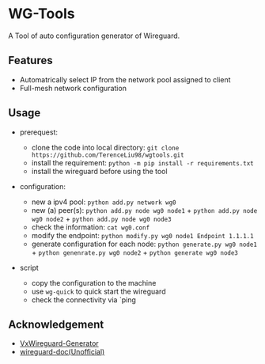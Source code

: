 # WG-Tools

A Tool of auto configuration generator of Wireguard.


## Features

* Automatrically select IP from the network pool assigned to client
* Full-mesh network configuration

## Usage

* prerequest:
	* clone the code into local directory: `git clone  https://github.com/TerenceLiu98/wgtools.git`
	* install the requirement: `python -m pip install -r requirements.txt`
	* install the wireguard before using the tool

* configuration:
	* new a ipv4 pool: `python add.py network wg0`
	* new (a) peer(s): `python add.py node wg0 node1` + `python add.py node wg0 node2` + `python add.py node wg0 node3`
	* check the information: `cat wg0.conf`
	* modify the endpoint: `python modify.py wg0 node1 Endpoint 1.1.1.1`
	* generate configuration for each node: `python generate.py wg0 node1` + `python genenrate.py wg0 node2` + `python generate wg0 node3`

* script
	* copy the configuration to the machine
	* use `wg-quick` to quick start the wireguard
	* check the connectivity via `ping

## Acknowledgement

* [VxWireguard-Generator](https://github.com/m13253/VxWireguard-Generator)
* [wireguard-doc(Unofficial)](https://github.com/pirate/wireguard-docs)

